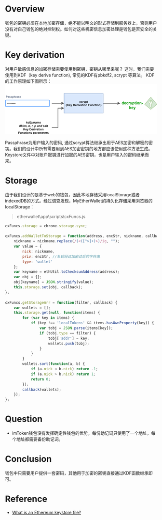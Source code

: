 # Overview

钱包的密钥必须在本地加密存储，绝不能以明文的形式存储到服务器上，否则用户没有对自己钱包的绝对控制权。如何对这些机密信息加密处理是钱包是否安全的关键。

# Key derivation

对用户敏感信息的加密存储需要使用到密钥，密钥从哪里来呢？ 这时，我们需要使用到KDF（key derive function), 常见的KDF有pbkdf2, scrypt 等算法。 KDF的工作原理如下图所示：![kdf](images/kdf.png)

Passphrase为用户输入的密码, 通过scrypt算法继承出用于AES加密和解密的密钥。我们的设计中所有需要用到AES加密密钥的地方都应该使用这种方法生成。Keystore文件中对账户密钥进行加密的AES密钥，也是用户输入的密码继承而来。

# Storage

由于我们设计的是基于web的钱包，因此本地存储采用localStorage或者indexedDB的方式。经过调查发现，MyEtherWallet的持久化存储采用浏览器的localStorage：

> etherwallet\app\scripts\cxFuncs.js

```javascript
cxFuncs.storage = chrome.storage.sync;

cxFuncs.addWalletToStorage = function(address, encStr, nickname, callback) {
	nickname = nickname.replace(/(<([^>]+)>)/ig, "");
	var value = {
		nick: nickname,
		priv: encStr, //私钥经过加密过后的字符串
		type: 'wallet'
	};
	var keyname = ethUtil.toChecksumAddress(address);
	var obj = {};
	obj[keyname] = JSON.stringify(value);
	this.storage.set(obj, callback);
};

cxFuncs.getStorageArr = function(filter, callback) {
	var wallets = [];
	this.storage.get(null, function(items) {
		for (var key in items) {
			if (key !== 'localTokens' && items.hasOwnProperty(key)) {
				var tobj = JSON.parse(items[key]);
				if (tobj.type == filter) {
					tobj['addr'] = key;
					wallets.push(tobj);
				}
			}
		}
		wallets.sort(function(a, b) {
			if (a.nick < b.nick) return -1;
			if (a.nick > b.nick) return 1;
			return 0;
		});
		callback(wallets);
	});
};
```

# Question

- imToken钱包没有发挥确定性钱包的优势，每份助记词只使用了一个地址，每个地址都需要备份助记词。

# Conclusion

钱包中只需要用户提供一套密码，其他用于加密的密钥直接通过KDF函数继承即可。

  
# Reference

- [What is an Ethereum keystore file?](https://medium.com/@julien.m./what-is-an-ethereum-keystore-file-86c8c5917b97)
